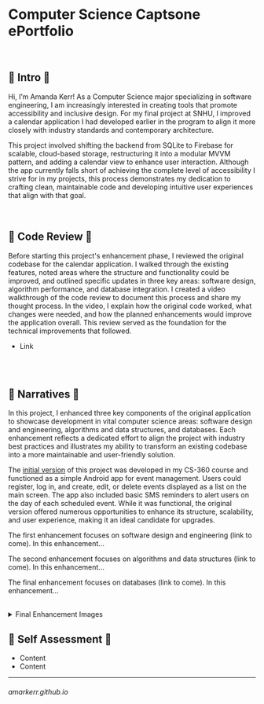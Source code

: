 # Computer Science Captsone ePortfolio
<br/>

## 🔹 Intro 🔹
Hi, I’m Amanda Kerr! As a Computer Science major specializing in software engineering, I am increasingly interested in creating tools that promote accessibility and inclusive design. For my final project at SNHU, I improved a calendar application I had developed earlier in the program to align it more closely with industry standards and contemporary architecture.

This project involved shifting the backend from SQLite to Firebase for scalable, cloud-based storage, restructuring it into a modular MVVM pattern, and adding a calendar view to enhance user interaction. Although the app currently falls short of achieving the complete level of accessibility I strive for in my projects, this process demonstrates my dedication to crafting clean, maintainable code and developing intuitive user experiences that align with that goal.
<br/>
<br/>
<br/>

## 🔹 Code Review 🔹
Before starting this project's enhancement phase, I reviewed the original codebase for the calendar application. I walked through the existing features, noted areas where the structure and functionality could be improved, and outlined specific updates in three key areas: software design, algorithm performance, and database integration. I created a video walkthrough of the code review to document this process and share my thought process. In the video, I explain how the original code worked, what changes were needed, and how the planned enhancements would improve the application overall. This review served as the foundation for the technical improvements that followed.
- Link
<br/>
<br/>

## 🔹 Narratives 🔹
In this project, I enhanced three key components of the original application to showcase development in vital computer science areas: software design and engineering, algorithms and data structures, and databases. Each enhancement reflects a dedicated effort to align the project with industry best practices and illustrates my ability to transform an existing codebase into a more maintainable and user-friendly solution.

The [initial version](https://github.com/amarkerr/CS499Capstone/tree/original "Original Branch") of this project was developed in my CS-360 course and functioned as a simple Android app for event management. Users could register, log in, and create, edit, or delete events displayed as a list on the main screen. The app also included basic SMS reminders to alert users on the day of each scheduled event. While it was functional, the original version offered numerous opportunities to enhance its structure, scalability, and user experience, making it an ideal candidate for upgrades.

The first enhancement focuses on software design and engineering (link to come). In this enhancement...
<br/>

The second enhancement focuses on algorithms and data structures (link to come). In this enhancement...

The final enhancement focuses on databases (link to come). In this enhancement...

<br/>
<details>
<summary>Final Enhancement Images</summary>
<br>
images go here
</details>


## 🔹 Self Assessment 🔹
- Content
- Content

___
###### amarkerr.github.io
